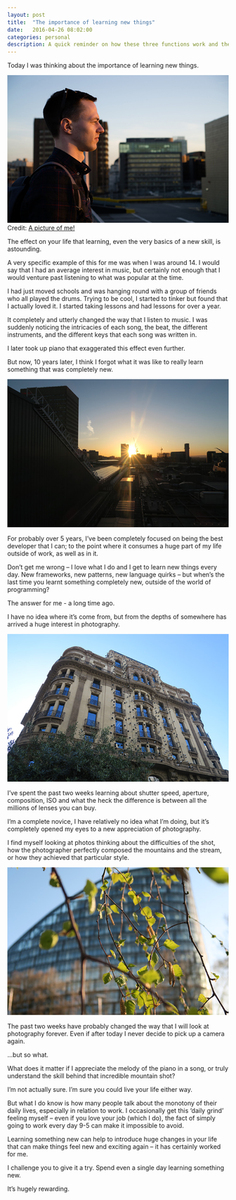 ```yaml
---
layout: post
title:  "The importance of learning new things"
date:   2016-04-26 08:02:00
categories: personal
description: A quick reminder on how these three functions work and the uses of each.
---
```


<p class="lead">Today I was thinking about the importance of learning new things.</p>

![Alex sunset](/images/posts/learning-something-new/myself.jpg "Alex Sunset")
<span class="credit"> Credit: <a href="https://www.instagram.com/alexmeah/">A picture of me!</a></span>

The effect on your life that learning, even the very basics of a new skill, is astounding.

A very specific example of this for me was when I was around 14. I would say that I had an average interest in music, but certainly not enough that I would venture past listening to what was popular at the time.

I had just moved schools and was hanging round with a group of friends who all played the drums. Trying to be cool, I started to tinker but found that I actually loved it. I started taking lessons and had lessons for over a year.

It completely and utterly changed the way that I listen to music. I was suddenly noticing the intricacies of each song, the beat, the different instruments, and the different keys that each song was written in.

I later took up piano that exaggerated this effect even further.

But now, 10 years later, I think I forgot what it was like to really learn something that was completely new.

![Manchester sunset](/images/posts/learning-something-new/sunset.jpg "Manchester Sunset")

For probably over 5 years, I’ve been completely focused on being the best developer that I can; to the point where it consumes a huge part of my life outside of work, as well as in it.

Don’t get me wrong – I love what I do and I get to learn new things every day. New frameworks, new patterns, new language quirks – but when’s the last time you learnt something completely new, outside of the world of programming?

The answer for me - a long time ago.

I have no idea where it’s come from, but from the depths of somewhere has arrived a huge interest in photography.

![Barcelona building](/images/posts/learning-something-new/barcelonabuilding.jpg "Barcelona building")

I’ve spent the past two weeks learning about shutter speed, aperture, composition, ISO and what the heck the difference is between all the millions of lenses you can buy.

I’m a complete novice, I have relatively no idea what I’m doing, but it’s completely opened my eyes to a new appreciation of photography.

I find myself looking at photos thinking about the difficulties of the shot, how the photographer perfectly composed the mountains and the stream, or how they achieved that particular style.

![Plants infront of building](/images/posts/learning-something-new/plantsandbuilding.jpg "Bokeh plants and building")

The past two weeks have probably changed the way that I will look at photography forever. Even if after today I never decide to pick up a camera again.

…but so what.

What does it matter if I appreciate the melody of the piano in a song, or truly understand the skill behind that incredible mountain shot?

I’m not actually sure. I’m sure you could live your life either way.

But what I do know is how many people talk about the monotony of their daily lives, especially in relation to work. I occasionally get this ‘daily grind’ feeling myself – even if you love your job (which I do), the fact of simply going to work every day 9-5 can make it impossible to avoid.

Learning something new can help to introduce huge changes in your life that can make things feel new and exciting again – it has certainly worked for me.

I challenge you to give it a try. Spend even a single day learning something new.

It’s hugely rewarding.    
